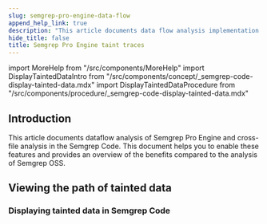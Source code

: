 ```yaml
---
slug: semgrep-pro-engine-data-flow
append_help_link: true
description: "This article documents data flow analysis implementation in Semgrep Cloud Platform and helps you to enable and find it on the Findings page."
hide_title: false
title: Semgrep Pro Engine taint traces
---
```


import MoreHelp from "/src/components/MoreHelp"
import DisplayTaintedDataIntro from "/src/components/concept/_semgrep-code-display-tainted-data.mdx"
import DisplayTaintedDataProcedure from "/src/components/procedure/_semgrep-code-display-tainted-data.mdx"

## Introduction

This article documents dataflow analysis of Semgrep Pro Engine and cross-file analysis in the Semgrep Code. This document helps you to enable these features and provides an overview of the benefits compared to the analysis of Semgrep OSS.

## Viewing the path of tainted data

<DisplayTaintedDataIntro />

### Displaying tainted data in Semgrep Code

<DisplayTaintedDataProcedure />

<MoreHelp />
